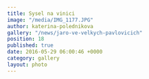 ```yaml
---
title: Sysel na vinici
image: "/media/IMG_1177.JPG"
author: katerina-polednikova
gallery: "/news/jaro-ve-velkych-pavlovicich"
position: 18
published: true
date: 2016-05-29 06:00:46 +0000
category: gallery
layout: photo
---
```

